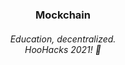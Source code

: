 <h3 align="center">
  Mockchain
</h3>
<h6 align="center">
  Education, decentralized.<br/>
  HooHacks 2021! 🎈
</h6>
